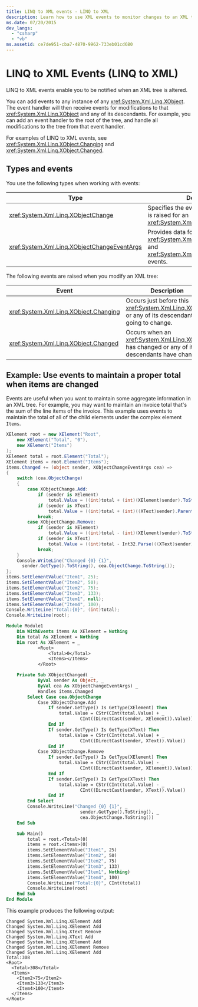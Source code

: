 ```yaml
---
title: LINQ to XML events - LINQ to XML
description: Learn how to use XML events to monitor changes to an XML tree.
ms.date: 07/20/2015
dev_langs:
  - "csharp"
  - "vb"
ms.assetid: ce7de951-cba7-4870-9962-733eb01cd680
---
```


# LINQ to XML Events (LINQ to XML)

LINQ to XML events enable you to be notified when an XML tree is altered.

You can add events to any instance of any <xref:System.Xml.Linq.XObject>. The event handler will then receive events for modifications to that <xref:System.Xml.Linq.XObject> and any of its descendants. For example, you can add an event handler to the root of the tree, and handle all modifications to the tree from that event handler.

For examples of LINQ to XML events, see <xref:System.Xml.Linq.XObject.Changing> and <xref:System.Xml.Linq.XObject.Changed>.

## Types and events

You use the following types when working with events:

|Type|Description|
|----------|-----------------|
|<xref:System.Xml.Linq.XObjectChange>|Specifies the event type when an event is raised for an <xref:System.Xml.Linq.XObject>.|
|<xref:System.Xml.Linq.XObjectChangeEventArgs>|Provides data for the <xref:System.Xml.Linq.XObject.Changing> and <xref:System.Xml.Linq.XObject.Changed> events.|

The following events are raised when you modify an XML tree:

|Event|Description|
|-----------|-----------------|
|<xref:System.Xml.Linq.XObject.Changing>|Occurs just before this <xref:System.Xml.Linq.XObject> or any of its descendants is going to change.|
|<xref:System.Xml.Linq.XObject.Changed>|Occurs when an <xref:System.Xml.Linq.XObject> has changed or any of its descendants have changed.|

## Example: Use events to maintain a proper total when items are changed

Events are useful when you want to maintain some aggregate information in an XML tree. For example, you may want to maintain an invoice total that's the sum of the line items of the invoice. This example uses events to maintain the total of all of the child elements under the complex element `Items`.

```csharp
XElement root = new XElement("Root",
    new XElement("Total", "0"),
    new XElement("Items")
);
XElement total = root.Element("Total");
XElement items = root.Element("Items");
items.Changed += (object sender, XObjectChangeEventArgs cea) =>
{
    switch (cea.ObjectChange)
    {
        case XObjectChange.Add:
            if (sender is XElement)
                total.Value = ((int)total + (int)(XElement)sender).ToString();
            if (sender is XText)
                total.Value = ((int)total + (int)((XText)sender).Parent).ToString();
            break;
        case XObjectChange.Remove:
            if (sender is XElement)
                total.Value = ((int)total - (int)(XElement)sender).ToString();
            if (sender is XText)
                total.Value = ((int)total - Int32.Parse(((XText)sender).Value)).ToString();
            break;
    }
    Console.WriteLine("Changed {0} {1}",
      sender.GetType().ToString(), cea.ObjectChange.ToString());
};
items.SetElementValue("Item1", 25);
items.SetElementValue("Item2", 50);
items.SetElementValue("Item2", 75);
items.SetElementValue("Item3", 133);
items.SetElementValue("Item1", null);
items.SetElementValue("Item4", 100);
Console.WriteLine("Total:{0}", (int)total);
Console.WriteLine(root);
```

```vb
Module Module1
    Dim WithEvents items As XElement = Nothing
    Dim total As XElement = Nothing
    Dim root As XElement = _
            <Root>
                <Total>0</Total>
                <Items></Items>
            </Root>

    Private Sub XObjectChanged( _
            ByVal sender As Object, _
            ByVal cea As XObjectChangeEventArgs) _
            Handles items.Changed
        Select Case cea.ObjectChange
            Case XObjectChange.Add
                If sender.GetType() Is GetType(XElement) Then
                    total.Value = CStr(CInt(total.Value) + _
                            CInt((DirectCast(sender, XElement)).Value))
                End If
                If sender.GetType() Is GetType(XText) Then
                    total.Value = CStr(CInt(total.Value) + _
                            CInt((DirectCast(sender, XText)).Value))
                End If
            Case XObjectChange.Remove
                If sender.GetType() Is GetType(XElement) Then
                    total.Value = CStr(CInt(total.Value) - _
                            CInt((DirectCast(sender, XElement)).Value))
                End If
                If sender.GetType() Is GetType(XText) Then
                    total.Value = CStr(CInt(total.Value) - _
                            CInt((DirectCast(sender, XText)).Value))
                End If
        End Select
        Console.WriteLine("Changed {0} {1}", _
                            sender.GetType().ToString(), _
                            cea.ObjectChange.ToString())
    End Sub

    Sub Main()
        total = root.<Total>(0)
        items = root.<Items>(0)
        items.SetElementValue("Item1", 25)
        items.SetElementValue("Item2", 50)
        items.SetElementValue("Item2", 75)
        items.SetElementValue("Item3", 133)
        items.SetElementValue("Item1", Nothing)
        items.SetElementValue("Item4", 100)
        Console.WriteLine("Total:{0}", CInt(total))
        Console.WriteLine(root)
    End Sub
End Module
```

This example produces the following output:

```output
Changed System.Xml.Linq.XElement Add
Changed System.Xml.Linq.XElement Add
Changed System.Xml.Linq.XText Remove
Changed System.Xml.Linq.XText Add
Changed System.Xml.Linq.XElement Add
Changed System.Xml.Linq.XElement Remove
Changed System.Xml.Linq.XElement Add
Total:308
<Root>
  <Total>308</Total>
  <Items>
    <Item2>75</Item2>
    <Item3>133</Item3>
    <Item4>100</Item4>
  </Items>
</Root>
```
